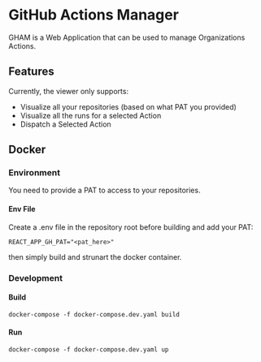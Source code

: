 # GitHub Actions Manager

GHAM is a Web Application that can be used to manage Organizations Actions.

## Features
Currently, the viewer only supports:
- Visualize all your repositories (based on what PAT you provided)
- Visualize all the runs for a selected Action
- Dispatch a Selected Action

## Docker
### Environment
You need to provide a PAT to access to your repositories.

#### Env File
Create a .env file in the repository root before building and add your PAT:

`REACT_APP_GH_PAT="<pat_here>"`

then simply build and strunart the docker container.

### Development

#### Build
`docker-compose -f docker-compose.dev.yaml build`

#### Run
`docker-compose -f docker-compose.dev.yaml up`

